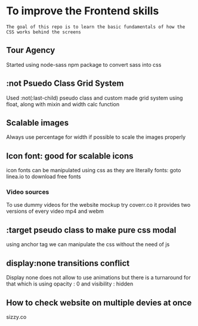 # To improve the Frontend skills

    The goal of this repo is to learn the basic fundamentals of how the CSS works behind the screens

## Tour Agency
 Started using node-sass npm package to convert sass into css

## :not Psuedo Class Grid System

Used :not(:last-child) pseudo class and custom made grid system using float, along with mixin and width calc function

## Scalable images
 Always use percentage for width if possible to scale the images properly

## Icon font:  good for scalable icons
icon fonts can be manipulated using css as they are literally fonts: goto linea.io to download free fonts

### Video sources
To use dummy videos for the website mockup try coverr.co it provides two versions of every video mp4 and webm

## :target pseudo class to make pure css modal
using anchor tag we can manipulate the css without the need of js

## display:none transitions conflict
Display none does not allow to use animations but there is a turnaround for that which is using opacity : 0 and visibility : hidden

## How to check website on multiple devies at once
sizzy.co